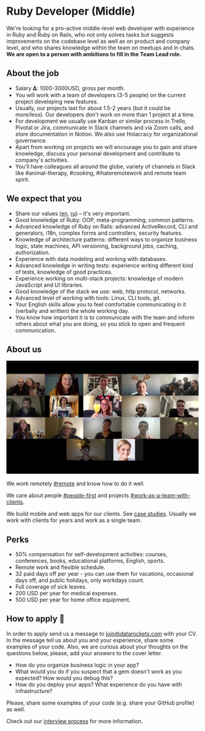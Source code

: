 # Ruby Developer (Middle)

We're looking for a pro-active middle-level web developer with experience in Ruby and Ruby on Rails, who not only solves tasks but suggests improvements on the codebase level as well as on product and company level, and who shares knowledge within the team on meetups and in chats. <b> We are open to a person with ambitions to fill in the Team Lead role. </b>

## About the job

- Salary 𝚫: 1000-3000USD, gross per month.
- You will work with a team of developers (3-5 people) on the current project developing new features.
- Usually, our projects last for about 1.5-2 years (but it could be more/less). Our developers don't work on more than 1 project at a time.
- For development we usually use Kanban or similar process in Trello, Pivotal or Jira, communicate in Slack channels and via Zoom calls, and store documentation in Notion. We also use Holacracy for organizational governance.
- Apart from working on projects we will encourage you to gain and share knowledge, discuss your personal development and contribute to company's activities.
- You'll have colleagues all around the globe, variety of channels in Slack like #animal-therapy, #cooking, #ihateremotework and remote team spirit.

## We expect that you

- Share our values ([en](https://datarockets.com/blog/company/datarockets-codex-core-values/), [ru](https://docs.google.com/document/d/1DojRoGnl-J0Ku0B9tjK_-HUMbKQDPoueoYr645dYA-4/edit)) – it's very important.
- Good knowledge of Ruby: OOP, meta-programming, common patterns.
- Advanced knowledge of Ruby on Rails: advanced ActiveRecord, CLI and generators, i18n, complex forms and controllers, security features.
- Knowledge of architecture patterns: different ways to organize business logic, state machines, API versioning, background jobs, caching, authorization.
- Experience with data modeling and working with databases.
- Advanced knowledge in writing tests: experience writing different kind of tests, knowledge of good practices.
- Experience working on multi-stack projects: knowledge of modern JavaScript and UI libraries.
- Good knowledge of the stack we use: web, http protocol, networks.
- Advanced level of working with tools: Linux, CLI tools, git.
- Your English skills allow you to feel comfortable communicating in it (verbally and written) the whole working day.
- You know how important it is to communicate with the team and inform others about what you are doing, so you stick to open and frequent communication.

## About us

[![datarockets team](https://github.com/datarockets/career/blob/master/images/photo%20from%20New%20Year%20party.3.jpg)](https://www.instagram.com/datarockets/)

We work remotely [#remote](https://github.com/datarockets/career#remote) and know how to do it well.

We care about people [#people-first](https://github.com/datarockets/career#people-first) and projects [#work-as-a-team-with-clients](https://github.com/datarockets/career#work-as-a-team-with-clients).

We build mobile and web apps for our clients. See [case studies](https://datarockets.com/case-studies/). Usually we work with clients for years and work as a single team.

## Perks

- 50% compensation for self-development activities: courses, conferences, books, educational platforms, English, sports.
- Remote work and flexible schedule.
- 32 paid days off per year - you can use them for vacations, occasional days off, and public holidays, only workdays count.
- Full coverage of sick leaves.
- 200 USD per year for medical expenses.
- 500 USD per year for home office equipment.

## How to apply 💌

In order to apply send us a message to [join@datarockets.com](mailto:join@datarockets.com) with your CV. In the message tell us about you and your experience, share some examples of your code. Also, we are curious about your thoughts on the questions below, please, add your answers to the cover letter. 

- How do you organize business logic in your app?
- What would you do if you suspect that a gem doesn't work as you expected? How would you debug this?
- How do you deploy your apps? What experience do you have with infrastructure?

Please, share some examples of your code (e.g. share your GitHub profile) as well. 

Check out our [interview process](https://github.com/datarockets/career#interview-process) for more information.
